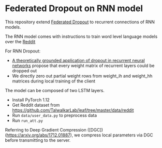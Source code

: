 # Federated Dropout on RNN model

This repository extend [Federated Dropout](https://arxiv.org/abs/1812.07210) to recurrent connections of RNN models.

The RNN model comes with instructions to train word level language models over the [Reddit](https://github.com/TalwalkarLab/leaf/tree/master/data/reddit)

For RNN Dropout:
+  [A theoretically grounded application of dropout in recurrent neural networks](https://arxiv.org/abs/1512.05287) propose that every weight matrix of recurrent layers could be dropped out
+  We directly zero out partial weight rows from weight_ih and weight_hh matrices during local training of the client

The model can be composed of two LSTM layers.

+ Install PyTorch 1.12
+ Get Reddit dataset from https://github.com/TalwalkarLab/leaf/tree/master/data/reddit
+ Run `data/user_data.py` to preprocess data
+ Run `run_att.py`

Referring to Deep Gradient Compression ([DGC])(https://arxiv.org/abs/1712.01887), we compress local parameters via DGC before transmitting to the server.
